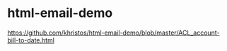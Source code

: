 # html-email-demo

https://github.com/khristos/html-email-demo/blob/master/ACL_account-bill-to-date.html

